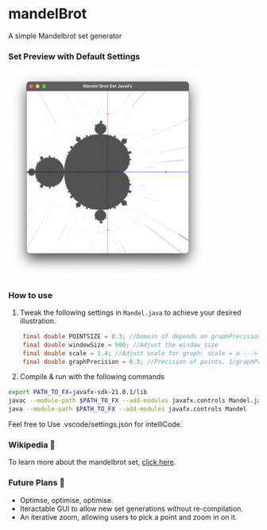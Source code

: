 # mandelBrot

A simple Mandelbrot set generator

### Set Preview with Default Settings
<p align="left">
  <img src="generation1.png" width="400" alt="Set Preview with Default Settings">
</p>

### How to use

1. Tweak the following settings in `Mandel.java` to achieve your desired illustration. 

```java
    final double POINTSIZE = 0.3; //Domain of depends on graphPrecision
    final double windowSize = 500; //Adjust the window size
    final double scale = 1.4; //Adjust scale for graph: scale = a ---> x : [-a,a], y : [-a,a]
    final double graphPrecision = 0.3; //Precision of points. 1/graphPrecision = # of points on unit line
```
2. Compile & run with the following commands

```bash
export PATH_TO_FX=javafx-sdk-21.0.1/lib
javac --module-path $PATH_TO_FX --add-modules javafx.controls Mandel.java
java --module-path $PATH_TO_FX --add-modules javafx.controls Mandel
```

Feel free to Use .vscode/settings.json for intelliCode.

### Wikipedia 📕
To learn more about the mandelbrot set, [click here](https://en.wikipedia.org/wiki/Mandelbrot_set).

### Future Plans 🚀
* Optimse, optimise, optimise.
* Iteractable GUI to allow new set generations without re-compilation.
* An iterative zoom, allowing users to pick a point and zoom in on it.
